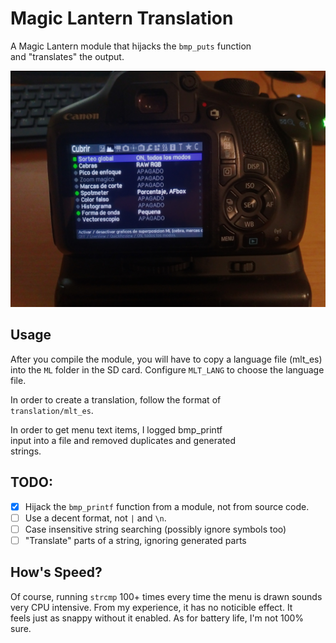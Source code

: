 # Magic Lantern Translation
A Magic Lantern module that hijacks the `bmp_puts` function  
and "translates" the output.

![demo](demo.jpg)

## Usage
After you compile the module, you will have to copy a language file (mlt_es)  
into the `ML` folder in the SD card. Configure `MLT_LANG` to choose the language file.  

In order to create a translation, follow the format of  
`translation/mlt_es`.  

In order to get menu text items, I logged bmp_printf  
input into a file and removed duplicates and generated  
strings.  

## TODO:
- [x] Hijack the `bmp_printf` function from a module, not from source code.
- [ ] Use a decent format, not `|` and `\n`.
- [ ] Case insensitive string searching (possibly ignore symbols too)
- [ ] "Translate" parts of a string, ignoring generated parts

## How's Speed?
Of course, running `strcmp` 100+ times every time the menu is drawn sounds  
very CPU intensive. From my experience, it has no noticible effect. It  
feels just as snappy without it enabled. As for battery life, I'm not 100% sure.  
